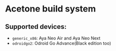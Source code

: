 # Acetone build system

## Supported devices:

- `generic_x86`: Aya Neo Air and Aya Neo Next
- `odroidgo2`: Odroid Go Advance(Black edition too)
